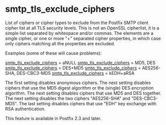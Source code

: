 # smtp_tls_exclude_ciphers 

 List of ciphers or cipher types to exclude from the Postfix
SMTP client cipher
list at all TLS security levels. This is not an OpenSSL cipherlist, it is
a simple list separated by whitespace and/or commas. The elements are a
single cipher, or one or more "+" separated cipher properties, in which
case only ciphers matching all the properties are excluded. 

 Examples (some of these will cause problems): 



<a href="postconf.5.html#smtp_tls_exclude_ciphers">smtp_tls_exclude_ciphers</a> = aNULL
<a href="postconf.5.html#smtp_tls_exclude_ciphers">smtp_tls_exclude_ciphers</a> = MD5, DES
<a href="postconf.5.html#smtp_tls_exclude_ciphers">smtp_tls_exclude_ciphers</a> = DES+MD5
<a href="postconf.5.html#smtp_tls_exclude_ciphers">smtp_tls_exclude_ciphers</a> = AES256-SHA, DES-CBC3-MD5
<a href="postconf.5.html#smtp_tls_exclude_ciphers">smtp_tls_exclude_ciphers</a> = kEDH+aRSA



 The first setting disables anonymous ciphers. The next setting
disables ciphers that use the MD5 digest algorithm or the (single) DES
encryption algorithm. The next setting disables ciphers that use MD5 and
DES together.  The next setting disables the two ciphers "AES256-SHA"
and "DES-CBC3-MD5". The last setting disables ciphers that use "EDH"
key exchange with RSA authentication. 

 This feature is available in Postfix 2.3 and later. 


